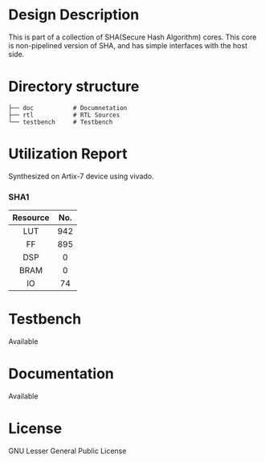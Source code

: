 # Design Description

This is part of a collection of SHA(Secure Hash Algorithm) cores. This core is non-pipelined version of SHA, and has simple interfaces with the host side. 

# Directory structure

    ├── doc           # Documnetation
    ├── rtl           # RTL Sources
    └── testbench     # Testbench

# Utilization Report
Synthesized on Artix-7 device using vivado.

### SHA1
|Resource| No.|
|:---:|:---:|
|LUT|942|
|FF|895|
|DSP|0|
|BRAM|0|
|IO|74|

# Testbench
Available

# Documentation
Available

# License
GNU Lesser General Public License
